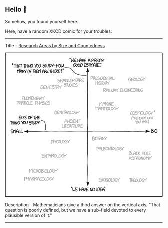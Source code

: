 ## Hello 👀

Somehow, you found yourself here.

Here, have a random XKCD comic for your troubles:

-----------------------------------

Title - [Research Areas by Size and Countedness](https://xkcd.com/1991)

![Research Areas by Size and Countedness](./random_comic.png)

Description - Mathematicians give a third answer on the vertical axis, "That question is poorly defined, but we have a sub-field devoted to every plausible version of it."

-----------------------------------